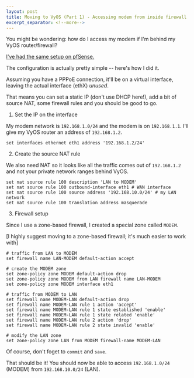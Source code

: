 ```yaml
---
layout: post
title: Moving to VyOS (Part 1) - Accessing modem from inside firewall
excerpt_separator: <!--more-->
---
```


You might be wondering: how do I access my modem if I'm behind my VyOS router/firewall?

[I've had the same setup on pfSense.](https://doc.pfsense.org/index.php/Accessing_modem_from_inside_firewall)

The configuration is actually pretty simple -- here's how I did it.

<!--more-->

Assuming you have a PPPoE connection, it'll be on a virtual interface, leaving the actual interface (ethX) *unused*.

That means you can set a static IP (don't use DHCP here!), add a bit of source NAT, some firewall rules and you should be good to go.

1) Set the IP on the interface

My modem network is `192.168.1.0/24` and the modem is on `192.168.1.1`. I'll give my VyOS router an address of `192.168.1.2`.

```
set interfaces ethernet eth1 address '192.168.1.2/24'
```

2) Create the source NAT rule

We also need NAT so it looks like all the traffic comes out of `192.168.1.2` and not your private network ranges behind VyOS.

```
set nat source rule 100 description 'LAN to MODEM'
set nat source rule 100 outbound-interface eth1 # WAN interface
set nat source rule 100 source address '192.168.10.0/24' # my LAN network
set nat source rule 100 translation address masquerade
```

3) Firewall setup

Since I use a zone-based firewall, I created a special zone called `MODEM`.

[I highly suggest moving to a zone-based firewall; it's much easier to work with]

```
# traffic from LAN to MODEM
set firewall name LAN-MODEM default-action accept

# create the MODEM zone
set zone-policy zone MODEM default-action drop
set zone-policy zone MODEM from LAN firewall name LAN-MODEM
set zone-policy zone MODEM interface eth1

# traffic from MODEM to LAN
set firewall name MODEM-LAN default-action drop
set firewall name MODEM-LAN rule 1 action 'accept'
set firewall name MODEM-LAN rule 1 state established 'enable'
set firewall name MODEM-LAN rule 1 state related 'enable'
set firewall name MODEM-LAN rule 2 action 'drop'
set firewall name MODEM-LAN rule 2 state invalid 'enable'

# modify the LAN zone
set zone-policy zone LAN from MODEM firewall-name MODEM-LAN
```

Of course, don't foget to `commit` and `save`.

That should be it! You should now be able to access `192.168.1.0/24` (MODEM) from `192.168.10.0/24` (LAN).
